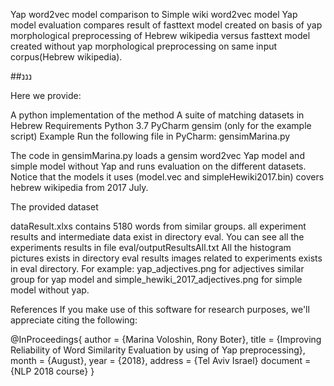 Yap word2vec model comparison to  Simple wiki word2vec model 
Yap model evaluation compares result of fasttext model created on basis of yap morphological preprocessing of Hebrew wikipedia 
versus  fasttext model created without yap morphological preprocessing on same input corpus(Hebrew wikipedia).

##נננ

Here we provide:

A python implementation of the method
A suite of matching datasets in Hebrew 
Requirements
Python 3.7
PyCharm
gensim (only for the example script)
Example
Run the following file in PyCharm:
gensimMarina.py


The code in gensimMarina.py loads a gensim word2vec Yap model and simple model without Yap and runs evaluation on the different datasets.
Notice that the models it uses (model.vec and simpleHewiki2017.bin) covers hebrew wikipedia from 2017 July.


The provided dataset

dataResult.xlxs contains 5180 words from similar groups.
all experiment results and intermediate data exist in directory eval.
You can see all the experiments results in file eval/outputResultsAll.txt
All the histogram pictures exists in directory eval
results images related to experiments exists in eval directory.
For example: yap_adjectives.png for adjectives similar group for yap model and simple_hewiki_2017_adjectives.png for simple model without yap. 

References
If you make use of this software for research purposes, we'll appreciate citing the following:

@InProceedings{
  author    = {Marina Voloshin, Rony Boter},
  title     = {Improving Reliability of Word Similarity Evaluation by using of Yap preprocessing},
  month     = {August},
  year      = {2018},
  address   = {Tel Aviv Israel}
  document = {NLP 2018 course}
}
